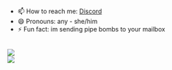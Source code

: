 - 📫 How to reach me: <a href="https://discordapp.com/users/338517945451806731">Discord</a>
- 😄 Pronouns: any - she/him
- ⚡ Fun fact: im sending pipe bombs to your mailbox
<br>
<img class="profile" src="https://lanyard.cnrad.dev/api/338517945451806731?theme=light&borderRadius=0px&animated=:true&bg=ffb3d0&idleMessage=sarp+is+doing+nothing+right+now!+💤" />
            </a>
</br>

<img src="https://iplogger.online/button%20stash/button112.gif">
<!---
s6rp/s6rp is a ✨ special ✨ repository because its `README.md` (this file) appears on your GitHub profile.
You can click the Preview link to take a look at your changes.
--->
